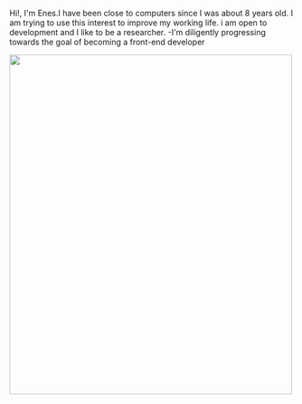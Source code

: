 Hi!, I'm Enes.I have been close to computers since I was about 8 years old. I am trying to use this interest to improve my working life. i am open to development and I like to be a researcher. 
-I'm diligently progressing towards the goal of becoming a front-end developer

<img src="https://camo.githubusercontent.com/dac637e532a45d780e308170da49d1deb1f9a1e8c0facbd9992b9d32713eb533/68747470733a2f2f692e70696e696d672e636f6d2f6f726967696e616c732f38622f33352f66652f38623335666566353566626131613230316339633761313164336563336436342e676966" alt="" width="500" height="600">
